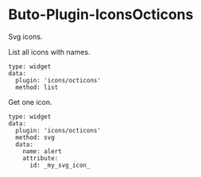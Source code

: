# Buto-Plugin-IconsOcticons
Svg icons.

List all icons with names.
```
type: widget
data:
  plugin: 'icons/octicons'
  method: list
```

Get one icon.
```
type: widget
data:
  plugin: 'icons/octicons'
  method: svg
  data:
    name: alert
    attribute:
      id: _my_svg_icon_
```


